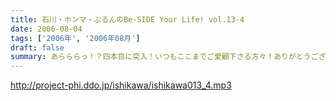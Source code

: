 ```yaml
---
title: 石川・ホンマ・ぶるんのBe-SIDE Your Life! vol.13-4
date: 2006-08-04
tags: ['2006年', '2006年08月']
draft: false
summary: あらららっ！？四本目に突入！いつもここまでご愛顧下さる方々！ありがとうございます！『ワタクシゴト』では、たくさんのいわゆるフツーのお便りを募集中。ネタコーナーのようで全くそうでありませんので、「こんなトコロで」「こんな仕事をしながら」「こんな通勤通学風景の中」聴いてるよぉ〜〜・・・といったフツーのよもやま話でよいので番組までメール下さいなぁ。メールロストヴァージンは是非ともビーサイでぇ！！NAMAE
---
```


http://project-phi.ddo.jp/ishikawa/ishikawa013_4.mp3
